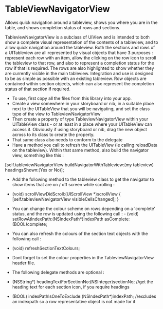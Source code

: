 # TableViewNavigatorView
Allows quick navigation around a tableview, shows you where you are in the table, and shows completion status of rows and sections.

TableviewNavigatorView is a subclass of UIView and is intended to both show a complete visual representation of the contents of a tableview, and to allow quick navigation around the tableview.  Both the sections and rows of a UITableview are all represented by visual objects that have 3 purposes : represent each row with an item, allow the clicking on the row icon to scroll the tableview to that row, and also to represent a completion status for the row if that is required.  The rows are also highlighted to show whether they are currently visible in the main tableview.  Integration and use is designed to be as simple as possible with an existing tableview.  Row objects are contained within section objects, which can also represent the completion status of that section if required.

  - To use, first copy all the files from this library into your app.
  - Create a view somewhere in your storyboard or nib, in a suitable place next to the UITableView that you will be navigating, and set the class type of the view to TableviewNavigatorView
  - Then create a property of type TableviewNavigatorView within your UITableView class - or at least in a place where your UITableView can access it.  Obviously if using storyboard or nib, drag the new object across to its class to create the property.
  - That same class also needs to conform to the delegate <TableViewNavigatorViewDelegate>
  - Have a method you call to refresh the UITableView (ie calling reloadData on the tableview).  Within that same method, also build the navigator view, something like this : 
  
  [self.tableviewNavigatorView buildNavigatorWithTableview:(my tableview) headingsShown:(Yes or No)];
  
  - Add the following method to the tableview class to get the navigator to show items that are on / off screen while scrolling :
  
   - (void) scrollViewDidScroll:(UIScrollView *)scrollView
 {
    [self.tableviewNavigatorView visibleCellsChanged];
 }
 
  - You can change the colour scheme on rows depending on a 'complete' status, and the row is updated using the following call : - (void) setRowAtIndexPath:(NSIndexPath*)indexPath asComplete:(BOOL)complete;
  
  - You can also refresh the colours of the section text objects with the following call :
  
  - (void) refreshSectionTextColours;
  
  - Dont forget to set the colour properties in the TableviewNavigatorView header file.

  - The following delegate methods are optional :

  - (NSString*) headingTextForSectionNo:(NSInteger)sectionNo; //get the heading text for each section icon, if you require headings

  - (BOOL) indexPathIsOneToExclude:(NSIndexPath*)indexPath; //excludes an indexpath so a row representative object is not made for it
   
   
 
